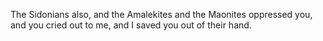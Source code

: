 The Sidonians also, and the Amalekites and the Maonites oppressed you, and you cried out to me, and I saved you out of their hand.
